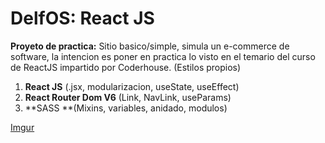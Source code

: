 # DelfOS: React JS
**Proyeto de practica:**
Sitio basico/simple, simula  un e-commerce de software, la intencion es poner en practica lo visto en el temario del curso de ReactJS impartido por Coderhouse. (Estilos propios)

1.  **React JS** (.jsx, modularizacion, useState, useEffect)
1.  **React Router Dom V6** (Link, NavLink, useParams)
1.  **SASS **(Mixins, variables, anidado, modulos)

[Imgur](https://imgur.com/vufNS77)